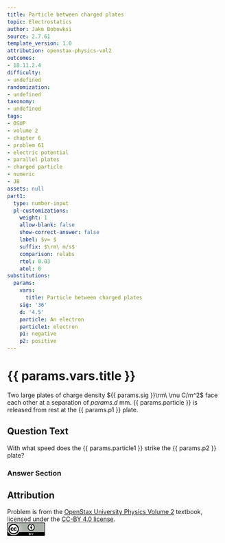 ```yaml
---
title: Particle between charged plates
topic: Electrostatics
author: Jake Bobowksi
source: 2.7.61
template_version: 1.0
attribution: openstax-physics-vol2
outcomes:
- 18.11.2.4
difficulty:
- undefined
randomization:
- undefined
taxonomy:
- undefined
tags:
- OSUP
- volume 2
- chapter 6
- problem 61
- electric potential
- parallel plates
- charged particle
- numeric
- JB
assets: null
part1:
  type: number-input
  pl-customizations:
    weight: 1
    allow-blank: false
    show-correct-answer: false
    label: $v= $
    suffix: $\rm\ m/s$
    comparison: relabs
    rtol: 0.03
    atol: 0
substitutions:
  params:
    vars:
      title: Particle between charged plates
    sig: '36'
    d: '4.5'
    particle: An electron
    particle1: electron
    p1: negative
    p2: positive
---
```

# {{ params.vars.title }}
Two large plates of charge density ${{ params.sig }}\rm\ \mu C/m^2$ face each other at a separation of ${{ params.d }} \textrm{ mm}$.
{{ params.particle }} is released from rest at the {{ params.p1 }} plate.

## Question Text

With what speed does the {{ params.particle1 }} strike the {{ params.p2 }} plate?

### Answer Section

## Attribution

Problem is from the [OpenStax University Physics Volume 2](https://openstax.org/details/books/university-physics-volume-2) textbook, licensed under the [CC-BY 4.0 license](https://creativecommons.org/licenses/by/4.0/).<br>![Image representing the Creative Commons 4.0 BY license.](https://raw.githubusercontent.com/firasm/bits/master/by.png)